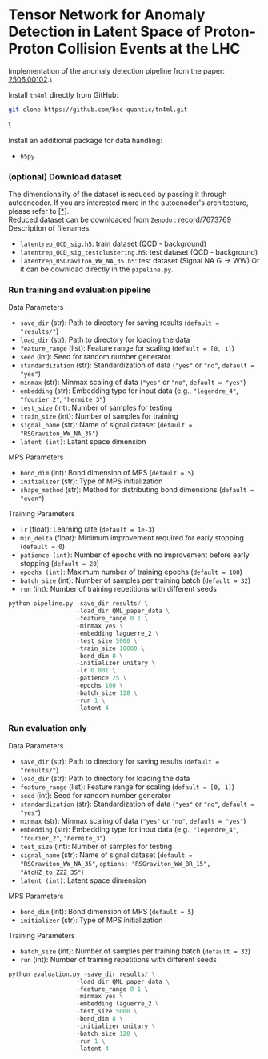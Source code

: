 # Tensor Network for Anomaly Detection in Latent Space of Proton-Proton Collision Events at the LHC

Implementation of the anomaly detection pipeline from the paper: [2506.00102](https://arxiv.org/abs/2506.00102v1).\


Install `tn4ml` directly from GitHub:
```bash
git clone https://github.com/bsc-quantic/tn4ml.git
```
\

Install an additional package for data handling:
  - `h5py`

### (optional) Download dataset
The dimensionality of the dataset is reduced by passing it through autoencoder. If you are interested more in the autoenoder's architecture, please refer to [[\*]](https://www.nature.com/articles/s42005-024-01811-6).\
Reduced dataset can be downloaded from `Zenodo` :
[record/7673769](https://zenodo.org/record/7673769)\
Description of filenames:
  - `latentrep_QCD_sig.h5`: train dataset (QCD - background)
  - `latentrep_QCD_sig_testclustering.h5`: test dataset (QCD - background)
  - `latentrep_RSGraviton_WW_NA_35.h5`: test dataset (Signal $\mathrm{NA \ G \rightarrow WW}$)
Or it can be download directly in the `pipeline.py`.

### Run training and evaluation pipeline
Data Parameters
- `save_dir` (str): Path to directory for saving results (`default = "results/"`)
- `load_dir` (str): Path to directory for loading the data
- `feature_range` (list): Feature range for scaling (`default = [0, 1]`)
- `seed` (int): Seed for random number generator
- `standardization` (str): Standardization of data (`"yes"` or `"no"`, `default = "yes"`)
- `minmax` (str): Minmax scaling of data (`"yes"` or `"no"`, `default = "yes"`)
- `embedding` (str): Embedding type for input data (e.g., `"legendre_4"`, `"fourier_2"`, `"hermite_3"`)
- `test_size` (int): Number of samples for testing
- `train_size` (int): Number of samples for training
- `signal_name` (str): Name of signal dataset (`default = "RSGraviton_WW_NA_35"`)
- `latent (int)`: Latent space dimension

MPS Parameters
- `bond_dim` (int): Bond dimension of MPS (`default = 5`)
- `initializer` (str): Type of MPS initialization
- `shape_method` (str): Method for distributing bond dimensions (`default = "even"`)

Training Parameters
- `lr` (float): Learning rate (`default = 1e-3`)
- `min_delta` (float): Minimum improvement required for early stopping (`default = 0`)
- `patience (int)`: Number of epochs with no improvement before early stopping (`default = 20`)
- `epochs (int)`: Maximum number of training epochs (`default = 100`)
- `batch_size` (int): Number of samples per training batch (`default = 32`)
- `run` (int): Number of training repetitions with different seeds

```python
python pipeline.py -save_dir results/ \
                   -load_dir QML_paper_data \
                   -feature_range 0 1 \
                   -minmax yes \
                   -embedding laguerre_2 \
                   -test_size 5000 \
                   -train_size 10000 \
                   -bond_dim 8 \
                   -initializer unitary \
                   -lr 0.001 \
                   -patience 25 \
                   -epochs 100 \
                   -batch_size 128 \
                   -run 1 \
                   -latent 4
```

### Run evaluation only
Data Parameters
- `save_dir` (str): Path to directory for saving results (`default = "results/"`)
- `load_dir` (str): Path to directory for loading the data
- `feature_range` (list): Feature range for scaling (`default = [0, 1]`)
- `seed` (int): Seed for random number generator
- `standardization` (str): Standardization of data (`"yes"` or `"no"`, `default = "yes"`)
- `minmax` (str): Minmax scaling of data (`"yes"` or `"no"`, `default = "yes"`)
- `embedding` (str): Embedding type for input data (e.g., `"legendre_4"`, `"fourier_2"`, `"hermite_3"`)
- `test_size` (int): Number of samples for testing
- `signal_name` (str): Name of signal dataset (`default = "RSGraviton_WW_NA_35"`, `options: "RSGraviton_WW_BR_15", "AtoHZ_to_ZZZ_35"`)
- `latent (int)`: Latent space dimension

MPS Parameters
- `bond_dim` (int): Bond dimension of MPS (`default = 5`)
- `initializer` (str): Type of MPS initialization

Training Parameters
- `batch_size` (int): Number of samples per training batch (`default = 32`)
- `run` (int): Number of training repetitions with different seeds

```python
python evaluation.py -save_dir results/ \
                   -load_dir QML_paper_data \
                   -feature_range 0 1 \
                   -minmax yes \
                   -embedding laguerre_2 \
                   -test_size 5000 \
                   -bond_dim 8 \
                   -initializer unitary \
                   -batch_size 128 \
                   -run 1 \
                   -latent 4
```